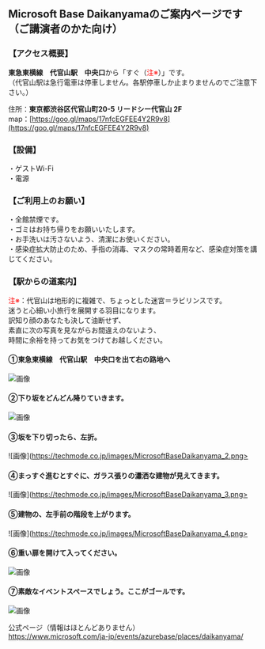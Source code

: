 ## **Microsoft Base Daikanyamaのご案内ページです**（ご講演者のかた向け）



### 【アクセス概要】
**東急東横線　代官山駅　中央口**から「すぐ（<font color=red>注※</font>）」です。<br>
（代官山駅は急行電車は停車しません。各駅停車しか止まりませんのでご注意下さい。）<br>


住所：**東京都渋谷区代官山町20-5 リードシー代官山 2F**<br>
map：[https://goo.gl/maps/17nfcEGFEE4Y2R9v8](https://goo.gl/maps/17nfcEGFEE4Y2R9v8)<br>

### 【設備】
・ゲストWi-Fi<br>
・電源<br>

### 【ご利用上のお願い】
・全館禁煙です。<br>
・ゴミはお持ち帰りをお願いいたします。<br>
・お手洗いは汚さないよう、清潔にお使いください。<br>
・感染症拡大防止のため、手指の消毒、マスクの常時着用など、感染症対策を講じてください。<br>


### 【駅からの道案内】

<font color=red>注※</font>：代官山は地形的に複雑で、ちょっとした迷宮＝ラビリンスです。<br>
迷うと心細い小旅行を展開する羽目になります。<br>
訳知り顔のあなたも決して油断せず、<br>
素直に次の写真を見ながらお間違えのないよう、<br>
時間に余裕を持ってお気をつけてお越しください。<br>

#### ①東急東横線　代官山駅　中央口を出て右の路地へ
![画像](https://techmode.co.jp/images/MicrosoftBaseDaikanyama_0.jpeg)

#### ②下り坂をどんどん降りていきます。
![画像](https://techmode.co.jp/images/MicrosoftBaseDaikanyama_1.jpeg)

#### ③坂を下り切ったら、左折。
![画像](https://techmode.co.jp/images/MicrosoftBaseDaikanyama_2.png>

#### ④まっすぐ進むとすぐに、ガラス張りの瀟洒な建物が見えてきます。
![画像](https://techmode.co.jp/images/MicrosoftBaseDaikanyama_3.png>

#### ⑤建物の、左手前の階段を上がります。
![画像](https://techmode.co.jp/images/MicrosoftBaseDaikanyama_4.png>

#### ⑥重い扉を開けて入ってください。
![画像](https://techmode.co.jp/images/MicrosoftBaseDaikanyama_5.jpeg)

#### ⑦素敵なイベントスペースでしょう。ここがゴールです。
![画像](https://techmode.co.jp/images/MicrosoftBaseDaikanyama_9.jpeg)







公式ページ（情報はほとんどありません）<br>
https://www.microsoft.com/ja-jp/events/azurebase/places/daikanyama/

